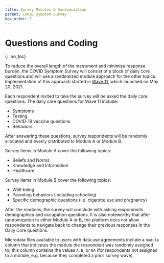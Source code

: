 ```yaml
---
title: Survey Modules & Randomization
parent: COVID Symptom Survey
nav_order: 7
---
```


# Questions and Coding
{: .no_toc}

To reduce the overall length of the instrument and minimize response burden, the
COVID Symptom Survey will consist of a block of daily core questions and will
use a randomized module approach for the other topics. Implementation of this
approach started in [Wave 11](coding.md#wave-11), which launched on May 20,
2021.

Each respondent invited to take the survey will be asked the daily core
questions. The daily core questions for Wave 11 include:

* Symptoms
* Testing
* COVID-19 vaccine questions
* Behaviors

After answering these questions, survey respondents will be randomly allocated
and evenly distributed to Module A or Module B.

Survey items in Module A cover the following topics:

* Beliefs and Norms
* Knowledge and Information
* Healthcare

Survey items in Module B cover the following topics:

* Well-being
* Parenting behaviors (including schooling)
* Specific demographic questions (i.e. cigarette use and pregnancy)

After the modules, the survey will conclude with asking respondents demographics
and occupation questions. It is also noteworthy that after randomization to
either Module A or B, the platform does not allow respondents to navigate back
to change their previous responses in the Daily Core questions.

Microdata files available to users with data use agreements include a `module`
column that indicates the module the respondent was randomly assigned to; this
column contains the values `A`, `B`, or `NA` (for respondents not assigned to a
module, e.g. because they completed a prior survey wave).
